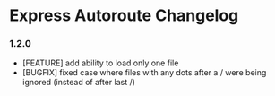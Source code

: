 # Express Autoroute Changelog

### 1.2.0
* [FEATURE] add ability to load only one file
* [BUGFIX] fixed case where files with any dots after a / were being ignored (instead of after last /)
